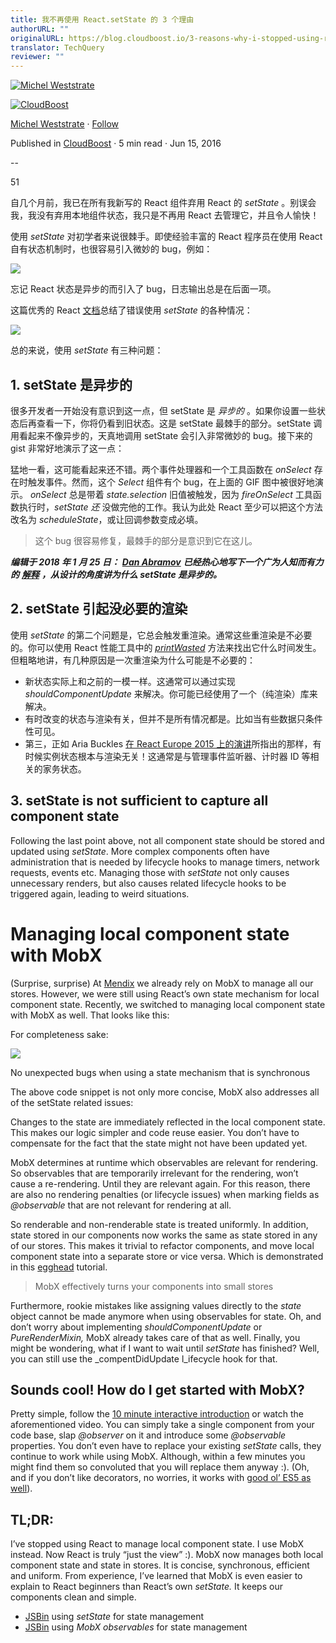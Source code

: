 ```yaml
---
title: 我不再使用 React.setState 的 3 个理由
authorURL: ""
originalURL: https://blog.cloudboost.io/3-reasons-why-i-stopped-using-react-setstate-ab73fc67a42e
translator: TechQuery
reviewer: ""
---
```


[![Michel Weststrate](https://miro.medium.com/v2/resize:fill:88:88/1*XWCjUzWvB5KUrmXT1kxOOA.jpeg)][2] 

[![CloudBoost](https://miro.medium.com/v2/resize:fill:48:48/1*a8_IkAXKt7ff5oUv_QmQSw.png)][3]

[Michel Weststrate][4] · [Follow][5]

Published in [CloudBoost][6] · 5 min read · Jun 15, 2016

[][7]

\--

51

[][8]

自几个月前，我已在所有我新写的 React 组件弃用 React 的 _setState_ 。别误会我，我没有弃用本地组件状态，我只是不再用 React 去管理它，并且令人愉快！

使用 _setState_ 对初学者来说很棘手。即使经验丰富的 React 程序员在使用 React 自有状态机制时，也很容易引入微妙的 bug，例如：

![](https://miro.medium.com/v2/resize:fit:640/1*v2qbGqdV8wM1G4ixs7woEw.gif)

忘记 React 状态是异步的而引入了 bug，日志输出总是在后面一项。

这篇优秀的 React [文档][9]总结了错误使用 _setState_ 的各种情况：

![](https://miro.medium.com/v2/resize:fit:640/format:webp/1*OtKvlJDJPjbSVM6o-yjL_Q.png)

总的来说，使用 _setState_ 有三种问题：

## 1. setState 是异步的

很多开发者一开始没有意识到这一点，但 setState 是 _异步的_ 。如果你设置一些状态后再查看一下，你将仍看到旧状态。这是 setState 最棘手的部分。setState 调用看起来不像异步的，天真地调用 setState 会引入非常微妙的 bug。接下来的 gist 非常好地演示了这一点：

猛地一看，这可能看起来还不错。两个事件处理器和一个工具函数在 _onSelect_ 存在时触发事件。然而，这个 _Select_ 组件有个 bug，在上面的 GIF 图中被很好地演示。 _onSelect_ 总是带着 _state.selection_ 旧值被触发，因为 _fireOnSelect_ 工具函数执行时，_setState_ _还_ 没做完他的工作。我认为此处 React 至少可以把这个方法改名为 _scheduleState_，或让回调参数变成必填。

> 这个 bug 很容易修复，最棘手的部分是意识到它在这儿。

**_编辑于 2018 年 1 月 25 日：_** [**_Dan Abramov_**][10] **_已经热心地写下一个广为人知而有力的_** [**_解释_**][11] **_，从设计的角度讲为什么 setState 是异步的。_**

## 2. setState 引起没必要的渲染

使用 _setState_ 的第二个问题是，它总会触发重渲染。通常这些重渲染是不必要的。你可以使用 React 性能工具中的 [_printWasted_][12] 方法来找出它什么时间发生。但粗略地讲，有几种原因是一次重渲染为什么可能是不必要的：

-   新状态实际上和之前的一模一样。这通常可以通过实现 _shouldComponentUpdate_ 来解决。你可能已经使用了一个（纯渲染）库来解决。
-   有时改变的状态与渲染有关，但并不是所有情况都是。比如当有些数据只条件性可见。
-   第三，正如 Aria Buckles [在 React Europe 2015 上的演讲][13]所指出的那样，有时候实例状态根本与渲染无关！这通常是与管理事件监听器、计时器 ID 等相关的家务状态。

## 3\. setState is not sufficient to capture all component state

Following the last point above, not all component state should be stored and updated using _setState_. More complex components often have administration that is needed by lifecycle hooks to manage timers, network requests, events etc. Managing those with _setState_ not only causes unnecessary renders, but also causes related lifecycle hooks to be triggered again, leading to weird situations.

# Managing local component state with MobX

(Surprise, surprise) At [Mendix][14] we already rely on MobX to manage all our stores. However, we were still using React’s own state mechanism for local component state. Recently, we switched to managing local component state with MobX as well. That looks like this:

For completeness sake:

![](https://miro.medium.com/v2/resize:fit:640/1*LPl8MGfkPyWGtRERQdw_3w.gif)

No unexpected bugs when using a state mechanism that is synchronous

The above code snippet is not only more concise, MobX also addresses all of the setState related issues:

Changes to the state are immediately reflected in the local component state. This makes our logic simpler and code reuse easier. You don’t have to compensate for the fact that the state might not have been updated yet.

MobX determines at runtime which observables are relevant for rendering. So observables that are temporarily irrelevant for the rendering, won’t cause a re-rendering. Until they are relevant again. For this reason, there are also no rendering penalties (or lifecycle issues) when marking fields as _@observable_ that are not relevant for rendering at all.

So renderable and non-renderable state is treated uniformly. In addition, state stored in our components now works the same as state stored in any of our stores. This makes it trivial to refactor components, and move local component state into a separate store or vice versa. Which is demonstrated in this [egghead][15] tutorial.

> MobX effectively turns your components into small stores

Furthermore, rookie mistakes like assigning values directly to the _state_ object cannot be made anymore when using observables for state. Oh, and don’t worry about implementing _shouldComponentUpdate_ or _PureRenderMixin,_ MobX already takes care of that as well. Finally, you might be wondering, what if I want to wait until _setState_ has finished? Well, you can still use the \_compentDidUpdate l\_ifecycle hook for that.

## Sounds cool! How do I get started with MobX?

Pretty simple, follow the [10 minute interactive introduction][16] or watch the aforementioned video. You can simply take a single component from your code base, slap _@observer_ on it and introduce some _@observable_ properties. You don’t even have to replace your existing _setState_ calls, they continue to work while using MobX. Although, within a few minutes you might find them so convoluted that you will replace them anyway :). (Oh, and if you don’t like decorators, no worries, it works with [good ol’ ES5 as well][17]).

## TL;DR:

I’ve stopped using React to manage local component state. I use MobX instead. Now React is truly “just the view” :). MobX now manages both local component state and state in stores. It is concise, synchronous, efficient and uniform. From experience, I’ve learned that MobX is even easier to explain to React beginners than React’s own _setState._ It keeps our components clean and simple.

-   [JSBin][18] using _setState_ for state management
-   [JSBin][19] using _MobX observables_ for state management

[1]: https://blog.cloudboost.io/3-reasons-why-i-stopped-using-react-setstate-ab73fc67a42e
[2]: https://medium.com/@mweststrate?source=post_page-----ab73fc67a42e--------------------------------
[3]: https://blog.cloudboost.io/?source=post_page-----ab73fc67a42e--------------------------------
[4]: https://medium.com/@mweststrate?source=post_page-----ab73fc67a42e--------------------------------
[5]: https://medium.com/m/signin?actionUrl=https%3A%2F%2Fmedium.com%2F_%2Fsubscribe%2Fuser%2Fde4496bfa1e2&operation=register&redirect=https%3A%2F%2Fblog.cloudboost.io%2F3-reasons-why-i-stopped-using-react-setstate-ab73fc67a42e&user=Michel+Weststrate&userId=de4496bfa1e2&source=post_page-de4496bfa1e2----ab73fc67a42e---------------------post_header-----------
[6]: https://blog.cloudboost.io/?source=post_page-----ab73fc67a42e--------------------------------
[7]: https://medium.com/m/signin?actionUrl=https%3A%2F%2Fmedium.com%2F_%2Fvote%2Fcloudboost%2Fab73fc67a42e&operation=register&redirect=https%3A%2F%2Fblog.cloudboost.io%2F3-reasons-why-i-stopped-using-react-setstate-ab73fc67a42e&user=Michel+Weststrate&userId=de4496bfa1e2&source=-----ab73fc67a42e---------------------clap_footer-----------
[8]: https://medium.com/m/signin?actionUrl=https%3A%2F%2Fmedium.com%2F_%2Fbookmark%2Fp%2Fab73fc67a42e&operation=register&redirect=https%3A%2F%2Fblog.cloudboost.io%2F3-reasons-why-i-stopped-using-react-setstate-ab73fc67a42e&source=-----ab73fc67a42e---------------------bookmark_footer-----------
[9]: https://facebook.github.io/react/docs/component-api.html
[10]: https://medium.com/u/a3a8af6addc1?source=post_page-----ab73fc67a42e--------------------------------
[11]: https://github.com/facebook/react/issues/11527#issuecomment-360199710
[12]: https://facebook.github.io/react/docs/perf.html#perf.printwastedmeasurements
[13]: https://youtu.be/2Qu-Ulrsfl8?t=12m09s
[14]: http://www.mendix.com/
[15]: https://egghead.io/lessons/javascript-mobx-and-react-intro-syncing-the-ui-with-the-app-state-using-observable-and-observer
[16]: https://mobxjs.github.io/mobx/getting-started.html
[17]: https://github.com/mobxjs/mobx/blob/gh-pages/docs/best/syntax.md#react-components
[18]: http://jsbin.com/yelazuvamo/edit?js%2Cconsole%2Coutput=
[19]: http://jsbin.com/sofezamavi/1/edit?js%2Cconsole%2Coutput=